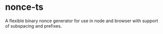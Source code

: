 # nonce-ts
A flexible binary nonce generator for use in node and browser with support of subspacing and prefixes.
